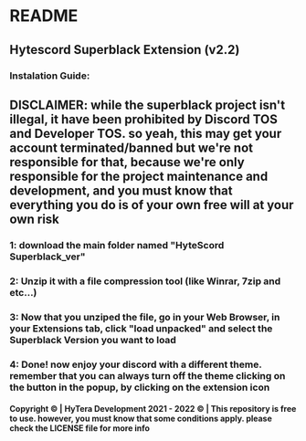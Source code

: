 # README
## Hytescord Superblack Extension (v2.2)
### Instalation Guide:
## DISCLAIMER: while the superblack project isn't illegal, it have been prohibited by Discord TOS and Developer TOS. so yeah, this may get your account terminated/banned but we're not responsible for that, because we're only responsible for the project maintenance and development, and you must know that everything you do is of your own free will at your own risk
### 1: download the main folder named "HyteScord Superblack_ver"
### 2: Unzip it with a file compression tool (like Winrar, 7zip and etc...)
### 3: Now that you unziped the file, go in your Web Browser, in your Extensions tab, click "load unpacked" and select the Superblack Version you want to load
### 4: Done! now enjoy your discord with a different theme. remember that you can always turn off the theme clicking on the button in the popup, by clicking on the extension icon
#### Copyright © | HyTera Development 2021 - 2022 © | This repository is free to use. however, you must know that some conditions apply. please check the LICENSE file for more info

